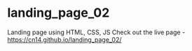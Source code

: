 # landing_page_02
Landing page using HTML, CSS, JS
Check out the live page - https://cn14.github.io/landing_page_02/ 
